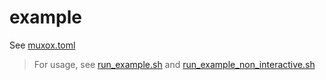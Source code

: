 # example

See [muxox.toml](muxox.toml)

> For usage, see [run_example.sh](../run_example.sh) and [run_example_non_interactive.sh](../run_example_non_interactive.sh)